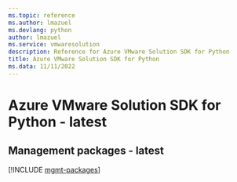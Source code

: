 ```yaml
---
ms.topic: reference
ms.author: lmazuel
ms.devlang: python
author: lmazuel
ms.service: vmwaresolution
description: Reference for Azure VMware Solution SDK for Python
title: Azure VMware Solution SDK for Python
ms.data: 11/11/2022
---
```

# Azure VMware Solution SDK for Python - latest

## Management packages - latest
[!INCLUDE [mgmt-packages](vmware-solution-mgmt-index.md)]